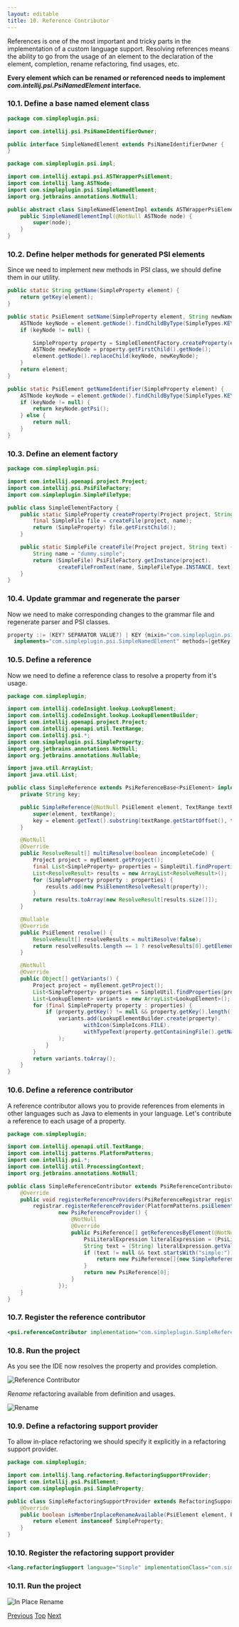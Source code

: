```yaml
---
layout: editable
title: 10. Reference Contributor
---
```



References is one of the most important and tricky parts in the implementation of a custom language support.
Resolving references means the ability to go from the usage of an element to the declaration of the element, completion, rename refactoring, find usages, etc.

**Every element which can be renamed or referenced needs to implement *com.intellij.psi.PsiNamedElement* interface.**

### 10.1. Define a base named element class

```java
package com.simpleplugin.psi;

import com.intellij.psi.PsiNameIdentifierOwner;

public interface SimpleNamedElement extends PsiNameIdentifierOwner {
}
```

```java
package com.simpleplugin.psi.impl;

import com.intellij.extapi.psi.ASTWrapperPsiElement;
import com.intellij.lang.ASTNode;
import com.simpleplugin.psi.SimpleNamedElement;
import org.jetbrains.annotations.NotNull;

public abstract class SimpleNamedElementImpl extends ASTWrapperPsiElement implements SimpleNamedElement {
    public SimpleNamedElementImpl(@NotNull ASTNode node) {
        super(node);
    }
}
```

### 10.2. Define helper methods for generated PSI elements

Since we need to implement new methods in PSI class, we should define them in our utility.

```java
public static String getName(SimpleProperty element) {
    return getKey(element);
}

public static PsiElement setName(SimpleProperty element, String newName) {
    ASTNode keyNode = element.getNode().findChildByType(SimpleTypes.KEY);
    if (keyNode != null) {

        SimpleProperty property = SimpleElementFactory.createProperty(element.getProject(), newName);
        ASTNode newKeyNode = property.getFirstChild().getNode();
        element.getNode().replaceChild(keyNode, newKeyNode);
    }
    return element;
}

public static PsiElement getNameIdentifier(SimpleProperty element) {
    ASTNode keyNode = element.getNode().findChildByType(SimpleTypes.KEY);
    if (keyNode != null) {
        return keyNode.getPsi();
    } else {
        return null;
    }
}
```

### 10.3. Define an element factory

```java
package com.simpleplugin.psi;

import com.intellij.openapi.project.Project;
import com.intellij.psi.PsiFileFactory;
import com.simpleplugin.SimpleFileType;

public class SimpleElementFactory {
    public static SimpleProperty createProperty(Project project, String name) {
        final SimpleFile file = createFile(project, name);
        return (SimpleProperty) file.getFirstChild();
    }

    public static SimpleFile createFile(Project project, String text) {
        String name = "dummy.simple";
        return (SimpleFile) PsiFileFactory.getInstance(project).
                createFileFromText(name, SimpleFileType.INSTANCE, text);
    }
}
```

### 10.4. Update grammar and regenerate the parser

Now we need to make corresponding changes to the grammar file and regenerate parser and PSI classes.

```java
property ::= (KEY? SEPARATOR VALUE?) | KEY {mixin="com.simpleplugin.psi.impl.SimpleNamedElementImpl"
  implements="com.simpleplugin.psi.SimpleNamedElement" methods=[getKey getValue getName setName getNameIdentifier]}
```

### 10.5. Define a reference

Now we need to define a reference class to resolve a property from it's usage.

```java
package com.simpleplugin;

import com.intellij.codeInsight.lookup.LookupElement;
import com.intellij.codeInsight.lookup.LookupElementBuilder;
import com.intellij.openapi.project.Project;
import com.intellij.openapi.util.TextRange;
import com.intellij.psi.*;
import com.simpleplugin.psi.SimpleProperty;
import org.jetbrains.annotations.NotNull;
import org.jetbrains.annotations.Nullable;

import java.util.ArrayList;
import java.util.List;

public class SimpleReference extends PsiReferenceBase<PsiElement> implements PsiPolyVariantReference {
    private String key;

    public SimpleReference(@NotNull PsiElement element, TextRange textRange) {
        super(element, textRange);
        key = element.getText().substring(textRange.getStartOffset(), textRange.getEndOffset());
    }

    @NotNull
    @Override
    public ResolveResult[] multiResolve(boolean incompleteCode) {
        Project project = myElement.getProject();
        final List<SimpleProperty> properties = SimpleUtil.findProperties(project, key);
        List<ResolveResult> results = new ArrayList<ResolveResult>();
        for (SimpleProperty property : properties) {
            results.add(new PsiElementResolveResult(property));
        }
        return results.toArray(new ResolveResult[results.size()]);
    }

    @Nullable
    @Override
    public PsiElement resolve() {
        ResolveResult[] resolveResults = multiResolve(false);
        return resolveResults.length == 1 ? resolveResults[0].getElement() : null;
    }

    @NotNull
    @Override
    public Object[] getVariants() {
        Project project = myElement.getProject();
        List<SimpleProperty> properties = SimpleUtil.findProperties(project);
        List<LookupElement> variants = new ArrayList<LookupElement>();
        for (final SimpleProperty property : properties) {
            if (property.getKey() != null && property.getKey().length() > 0) {
                variants.add(LookupElementBuilder.create(property).
                        withIcon(SimpleIcons.FILE).
                        withTypeText(property.getContainingFile().getName())
                );
            }
        }
        return variants.toArray();
    }
}
```

### 10.6. Define a reference contributor

A reference contributor allows you to provide references from elements in other languages such as Java to elements in your language.
Let's contribute a reference to each usage of a property.

```java
package com.simpleplugin;

import com.intellij.openapi.util.TextRange;
import com.intellij.patterns.PlatformPatterns;
import com.intellij.psi.*;
import com.intellij.util.ProcessingContext;
import org.jetbrains.annotations.NotNull;

public class SimpleReferenceContributor extends PsiReferenceContributor {
    @Override
    public void registerReferenceProviders(PsiReferenceRegistrar registrar) {
        registrar.registerReferenceProvider(PlatformPatterns.psiElement(PsiLiteralExpression.class),
                new PsiReferenceProvider() {
                    @NotNull
                    @Override
                    public PsiReference[] getReferencesByElement(@NotNull PsiElement element, @NotNull ProcessingContext context) {
                        PsiLiteralExpression literalExpression = (PsiLiteralExpression) element;
                        String text = (String) literalExpression.getValue();
                        if (text != null && text.startsWith("simple:")) {
                            return new PsiReference[]{new SimpleReference(element, new TextRange(8, text.length() + 1))};
                        }
                        return new PsiReference[0];
                    }
                });
    }
}
```

### 10.7. Register the reference contributor

```xml
<psi.referenceContributor implementation="com.simpleplugin.SimpleReferenceContributor"/>
```

### 10.8. Run the project

As you see the IDE now resolves the property and provides completion.

![Reference Contributor](img/reference_contributor.png)

*Rename* refactoring available from definition and usages.

![Rename](img/rename.png)

### 10.9. Define a refactoring support provider

To allow in-place refactoring we should specify it explicitly in a refactoring support provider.

```java
package com.simpleplugin;

import com.intellij.lang.refactoring.RefactoringSupportProvider;
import com.intellij.psi.PsiElement;
import com.simpleplugin.psi.SimpleProperty;

public class SimpleRefactoringSupportProvider extends RefactoringSupportProvider {
    @Override
    public boolean isMemberInplaceRenameAvailable(PsiElement element, PsiElement context) {
        return element instanceof SimpleProperty;
    }
}
```

### 10.10. Register the refactoring support provider

```xml
<lang.refactoringSupport language="Simple" implementationClass="com.simpleplugin.SimpleRefactoringSupportProvider"/>
```

### 10.11. Run the project

![In Place Rename](img/in_place_rename.png)

[Previous](completion_contributor.html)
[Top](cls_tutorial.html)
[Next](find_usages_provider.html)



